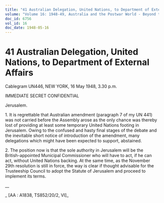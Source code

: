 ```yaml
---
title: "41 Australian Delegation, United Nations, to Department of External Affairs"
volume: "Volume 16: 1948-49, Australia and the Postwar World - Beyond the Region"
doc_id: 6756
vol_id: 16
doc_date: 1948-05-16
---
```


# 41 Australian Delegation, United Nations, to Department of External Affairs

Cablegram UN446, NEW YORK, 16 May 1948, 3.30 p.m.

IMMEDIATE SECRET CONFIDENTIAL

Jerusalem.

1\. It is regrettable that Australian amendment (paragraph 7 of my UN 441) was not carried before the Assembly arose as the only chance was thereby lost of providing at least some temporary United Nations footing in Jerusalem. Owing to the confused and hasty final stages of the debate and the inevitable short notice of introduction of the amendment, many delegations which might have been expected to support, abstained.

2\. The position now is that the sole authority in Jerusalem will be the British-appointed Municipal Commissioner who will have to act, if he can act, without United Nations backing. At the same time, as the November 29th resolution is still in force, the way is clear if thought advisable for the Trusteeship Council to adopt the Statute of Jerusalem and proceed to implement its terms.

__

_ [AA : A1838, TS852/20/2, VI]_
